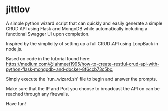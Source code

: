 # jittlov

A simple python wizard script that can quickly and easily generate a simple CRUD API using Flask and MongoDB while automatically including a functional Swagger UI upon completion.

Inspired by the simplicity of setting up a full CRUD API using LoopBack in node.js.  

Based on code in the tutorial found here:
https://medium.com/@ishmeet1995/how-to-create-restful-crud-api-with-python-flask-mongodb-and-docker-8f6ccb73c5bc

Simply execute the 'run_wizard.sh' file to begin and answer the prompts.

Make sure that the IP and Port you choose to broadcast the API on can be reached through any firewalls.

Have fun!
